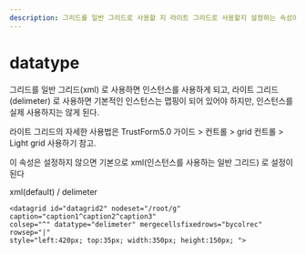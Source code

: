 ```yaml
---
description: 그리드를 일반 그리드로 사용할 지 라이트 그리드로 사용할지 설정하는 속성이다.
---
```


# datatype

그리드를 일반 그리드\(xml\) 로 사용하면 인스턴스를 사용하게 되고, 라이트 그리드\(delimeter\) 로 사용하면 기본적인 인스턴스는 맵핑이 되어 있어야 하지만, 인스턴스를 실제 사용하지는 않게 된다.

라이트 그리드의 자세한 사용법은 TrustForm5.0 가이드 &gt; 컨트롤 &gt; grid 컨트롤 &gt; Light grid 사용하기 참고.

이 속성은 설정하지 않으면 기본으로 xml\(인스턴스를 사용하는 일반 그리드\) 로 설정이 된다

xml\(default\) / delimeter



```markup
<datagrid id="datagrid2" nodeset="/root/g" caption="caption1^caption2^caption3" 
colsep="^" datatype="delimeter" mergecellsfixedrows="bycolrec" rowsep="|" 
style="left:420px; top:35px; width:350px; height:150px; "> 
```

